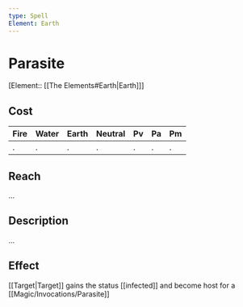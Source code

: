 ```yaml
---
type: Spell
Element: Earth
---
```

# Parasite

[Element:: [[The Elements#Earth|Earth]]]

## Cost

| Fire | Water | Earth | Neutral | Pv | Pa | Pm |
| -- | -- | -- | -- | -- | -- | -- | 
| . | . | . | . | . | . | . |

## Reach
...

## Description
...

## Effect
[[Target|Target]] gains the status [[infected]] and become host for a [[Magic/Invocations/Parasite]]

